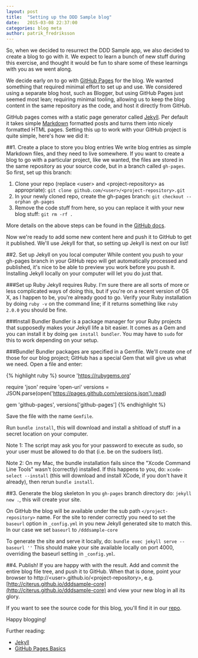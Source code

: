 ```yaml
---
layout: post
title:  "Setting up the DDD Sample blog"
date:   2015-03-08 22:37:00
categories: blog meta
author: patrik_fredriksson
---
```

So, when we decided to resurrect the DDD Sample app, we also decided to create a blog to go with it. We expect to learn a bunch of new stuff during this exercise, and thought it would be fun to share some of these learnings with you as we
went along.

We decide early on to go with [GitHub Pages](https://pages.github.com/) for the blog. We wanted something that required minimal effort to set up and use. We considered using a separate blog host, such as Blogger, but using GitHub Pages just seemed most lean; requiring minimal tooling, allowing us to keep the blog content in the same repository as the code, and host it directly from GitHub.

GitHub pages comes with a static page generator called [Jekyll](http://jekyllrb.com/). Per default it takes simple [Markdown](http://daringfireball.net/projects/markdown/) formatted posts and turns them into nicely formatted HTML pages. Setting this up to work with your GitHub project is quite simple, here's how we did it:

##1. Create a place to store you blog entries
We write blog entries as simple Markdown files, and they need to live somewhere. If you want to create a blog to go with a particular project, like we wanted, the files are stored in the same repository as your source code, but in a branch called `gh-pages`. So first, set up this branch:

1. Clone your repo (replace &lt;user&gt; and &lt;project-repository&gt; as appropriate): `git clone github.com/<user>/<project-repository>.git`
1. In your newly cloned repo, create the gh-pages branch: `git checkout --orphan gh-pages`
1. Remove the code stuff from here, so you can replace it with your new blog stuff: `git rm -rf .`

More details on the above steps can be found in the [GitHub docs](https://help.github.com/articles/creating-project-pages-manually/).

Now we're ready to add some new content here and push it to GitHub to get it published. We'll use Jekyll for that, so setting up Jekyll is next on our list!
 
##2. Set up Jekyll on you local computer
While content you push to your gh-pages branch in your GitHub repo will get automatically processed and published, it's nice to be able to preview you work before you push it. Installing Jekyll locally on your computer will let you do just that.

###Set up Ruby
Jekyll requires Ruby. I'm sure there are all sorts of more or less complicated ways of doing this, but if you're on a recent version of OS X, as I happen to be, you're already good to go. Verify your Ruby installation by doing `ruby -v` on the command line; if it returns something like `ruby 2.0.0` you should be fine.

###Install Bundler
Bundler is a package manager for your Ruby projects that supposedly makes your Jekyll life a bit easier. It comes as a Gem and you can install it by doing `gem install bundler`. You may have to `sudo` for this to work depending on your setup.

###Bundle!
Bundler packages are specified in a Gemfile. We'll create one of those for our blog project; GitHub has a special Gem that will give us what we need. Open a file and enter:

{% highlight ruby %}
source 'https://rubygems.org'
   
require 'json'
require 'open-uri'
versions = JSON.parse(open('https://pages.github.com/versions.json').read)
   
gem 'github-pages', versions['github-pages']
{% endhighlight %}

Save the file with the name `Gemfile`.

Run `bundle install`, this will download and install a shitload of stuff in a secret location on your computer.

Note 1: The script may ask you for your password to execute as sudo, so your user must be allowed to do that (i.e. be on the sudoers list).

Note 2: On my Mac, the bundle installation fails since the "Xcode Command Line Tools" wasn't (correctly) installed. If this happens to you, do: `xcode-select --install` (this will download and install XCode, if you don't have it already), then rerun `bundle install`.

##3. Generate the blog skeleton
In you `gh-pages` branch directory do: `jekyll new .`, this will create your site.

On GitHub the blog will be available under the sub path `</project-repository>` name. For the site to render correctly you need to set the `baseurl` option in `_config.yml` in you new Jekyll generated site to match this. In our case we set `baseurl` to `/dddsample-core` 

To generate the site and serve it locally, do: `bundle exec jekyll serve --baseurl ''` This should make your site available locally on port 4000, overriding the baseurl setting in `_config.yml`.

##4. Publish!
If you are happy with with the result. Add and commit the entire blog file tree, and push it to GitHub. When that is done, point your browser to http://&lt;user&gt;.github.io/&lt;project-repository&gt;, e.g. [http://citerus.github.io/dddsample-core](http://citerus.github.io/dddsample-core) and view your new blog in all its glory.

If you want to see the source code for this blog, you'll find it in our [repo](https://github.com/citerus/dddsample-core/tree/gh-pages).

Happy blogging!

Further reading:
 
* [Jekyll](http://jekyllrb.com/)
* [GitHub Pages Basics](https://help.github.com/categories/github-pages-basics/)